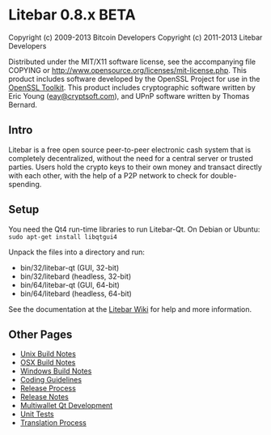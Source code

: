 Litebar 0.8.x BETA
====================

Copyright (c) 2009-2013 Bitcoin Developers
Copyright (c) 2011-2013 Litebar Developers

Distributed under the MIT/X11 software license, see the accompanying
file COPYING or http://www.opensource.org/licenses/mit-license.php.
This product includes software developed by the OpenSSL Project for use in the [OpenSSL Toolkit](http://www.openssl.org/). This product includes
cryptographic software written by Eric Young ([eay@cryptsoft.com](mailto:eay@cryptsoft.com)), and UPnP software written by Thomas Bernard.


Intro
---------------------
Litebar is a free open source peer-to-peer electronic cash system that is
completely decentralized, without the need for a central server or trusted
parties.  Users hold the crypto keys to their own money and transact directly
with each other, with the help of a P2P network to check for double-spending.


Setup
---------------------
You need the Qt4 run-time libraries to run Litebar-Qt. On Debian or Ubuntu:
	`sudo apt-get install libqtgui4`

Unpack the files into a directory and run:

- bin/32/litebar-qt (GUI, 32-bit)
- bin/32/litebard (headless, 32-bit)
- bin/64/litebar-qt (GUI, 64-bit)
- bin/64/litebard (headless, 64-bit)

See the documentation at the [Litebar Wiki](http://litebar.info)
for help and more information.


Other Pages
---------------------
- [Unix Build Notes](build-unix.md)
- [OSX Build Notes](build-osx.md)
- [Windows Build Notes](build-msw.md)
- [Coding Guidelines](coding.md)
- [Release Process](release-process.md)
- [Release Notes](release-notes.md)
- [Multiwallet Qt Development](multiwallet-qt.md)
- [Unit Tests](unit-tests.md)
- [Translation Process](translation_process.md)
